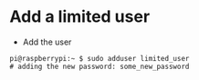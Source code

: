 # Add a limited user

- Add the user

```
pi@raspberrypi:~ $ sudo adduser limited_user
# adding the new password: some_new_password
```
